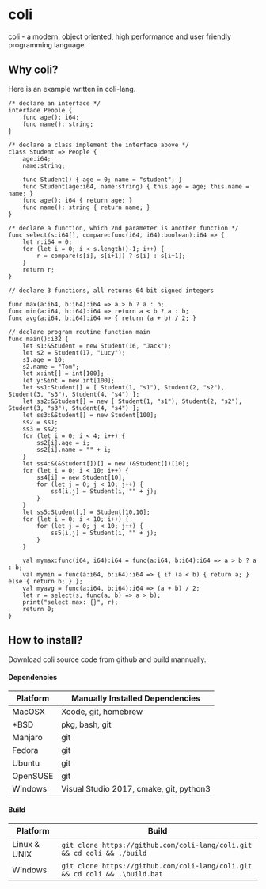 # coli

coli - a modern, object oriented, high performance and user friendly programming language.

## Why coli?

Here is an example written in coli-lang.

```
/* declare an interface */
interface People {
    func age(): i64;
    func name(): string;
}

/* declare a class implement the interface above */
class Student => People {
    age:i64;
    name:string;

    func Student() { age = 0; name = "student"; }
    func Student(age:i64, name:string) { this.age = age; this.name = name; }
    func age(): i64 { return age; }
    func name(): string { return name; }
}

/* declare a function, which 2nd parameter is another function */
func select(s:i64[], compare:func(i64, i64):boolean):i64 => {
    let r:i64 = 0;
    for (let i = 0; i < s.length()-1; i++) {
        r = compare(s[i], s[i+1]) ? s[i] : s[i+1];
    }
    return r;
}

// declare 3 functions, all returns 64 bit signed integers

func max(a:i64, b:i64):i64 => a > b ? a : b;
func min(a:i64, b:i64):i64 => return a < b ? a : b;
func avg(a:i64, b:i64):i64 => { return (a + b) / 2; }

// declare program routine function main
func main():i32 {
    let s1:&Student = new Student(16, "Jack");
    let s2 = Student(17, "Lucy");
    s1.age = 10;
    s2.name = "Tom";
    let x:int[] = int[100];
    let y:&int = new int[100];
    let ss1:Student[] = [ Student(1, "s1"), Student(2, "s2"), Student(3, "s3"), Student(4, "s4") ];
    let ss2:&Student[] = new [ Student(1, "s1"), Student(2, "s2"), Student(3, "s3"), Student(4, "s4") ];
    let ss3:&Student[] = new Student[100];
    ss2 = ss1;
    ss3 = ss2;
    for (let i = 0; i < 4; i++) {
        ss2[i].age = i;
        ss2[i].name = "" + i;
    }
    let ss4:&(&Student[])[] = new (&Student[])[10];
    for (let i = 0; i < 10; i++) {
        ss4[i] = new Student[10];
        for (let j = 0; j < 10; j++) {
            ss4[i,j] = Student(i, "" + j);
        }
    }
    let ss5:Student[,] = Student[10,10];
    for (let i = 0; i < 10; i++) {
        for (let j = 0; j < 10; j++) {
            ss5[i,j] = Student(i, "" + j);
        }
    }

    val mymax:func(i64, i64):i64 = func(a:i64, b:i64):i64 => a > b ? a : b;
    val mymin = func(a:i64, b:i64):i64 => { if (a < b) { return a; } else { return b; } };
    val myavg = func(a:i64, b:i64):i64 => (a + b) / 2;
    let r = select(s, func(a, b) => a > b);
    print("select max: {}", r);
    return 0;
}
```

## How to install?

Download coli source code from github and build mannually.

#### Dependencies

|  Platform  |  Manually Installed Dependencies                                  |
|------------|-------------------------------------------------------------------|
|  MacOSX    | Xcode, git, homebrew                                              |
|  *BSD      | pkg, bash, git                                                    |
|  Manjaro   | git                                                               |
|  Fedora    | git                                                               |
|  Ubuntu    | git                                                               |
|  OpenSUSE  | git                                                               |
|  Windows   | Visual Studio 2017, cmake, git, python3                           |

#### Build

|  Platform      |  Build                                                                          |
|----------------|---------------------------------------------------------------------------------|
|  Linux & UNIX  | `git clone https://github.com/coli-lang/coli.git && cd coli && ./build`     |
|  Windows       | `git clone https://github.com/coli-lang/coli.git && cd coli && .\build.bat` |
